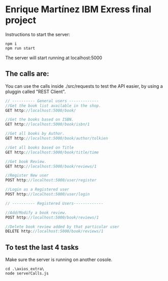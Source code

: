 # Enrique Martínez IBM Exress final project

Instructions to start the server:
```
npm i
npm run start
 ```
The server will start running at localhost:5000

## The calls are:
You can use the calls inside ./src/requests to test the API easier, by using a pluggin called "REST Client".

```javascript
// ---------- General users -------------
//Get the book list available in the shop.
GET http://localhost:5000/book/

//Get the books based on ISBN.
GET http://localhost:5000/book/isbn/1

//Get all books by Author.
GET http://localhost:5000/book/author/tolkien

//Get all books based on Title 
GET http://localhost:5000/book/title/time

//Get book Review. 
GET http://localhost:5000/book/reviews/1

//Register New user 
POST http://localhost:5000/user/register

//Login as a Registered user
POST http://localhost:5000/user/login

// ---------- Registered Users-------------

//Add/Modify a book review.
POST http://localhost:5000/book/reviews/1 

//Delete book review added by that particular user 
DELETE http://localhost:5000/book/reviews/1

```

## To test the last 4 tasks
Make sure the server is running on another cosole. 
```
cd .\axios_extra\ 
node serverCalls.js
```

